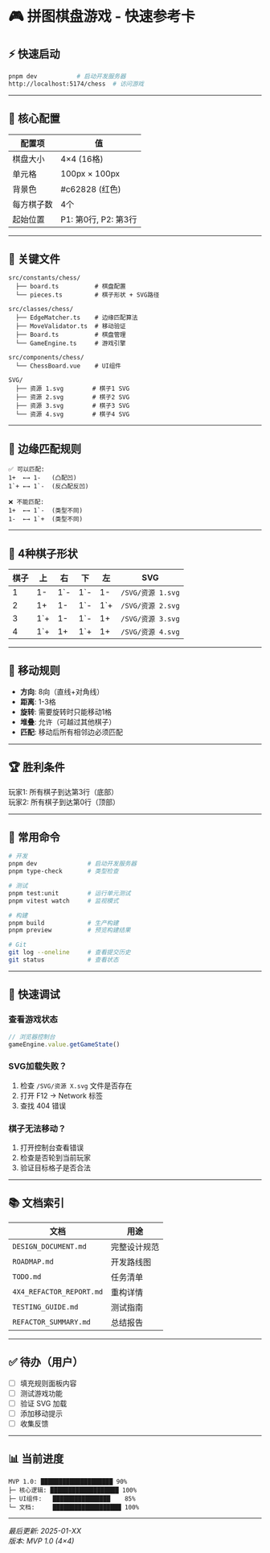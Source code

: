 # 🎮 拼图棋盘游戏 - 快速参考卡

## ⚡ 快速启动

```bash
pnpm dev           # 启动开发服务器
http://localhost:5174/chess  # 访问游戏
```

---

## 🎯 核心配置

| 配置项 | 值 |
|--------|-----|
| 棋盘大小 | 4×4 (16格) |
| 单元格 | 100px × 100px |
| 背景色 | #c62828 (红色) |
| 每方棋子数 | 4个 |
| 起始位置 | P1: 第0行, P2: 第3行 |

---

## 📁 关键文件

```
src/constants/chess/
  ├── board.ts          # 棋盘配置
  └── pieces.ts         # 棋子形状 + SVG路径

src/classes/chess/
  ├── EdgeMatcher.ts    # 边缘匹配算法
  ├── MoveValidator.ts  # 移动验证
  ├── Board.ts          # 棋盘管理
  └── GameEngine.ts     # 游戏引擎

src/components/chess/
  └── ChessBoard.vue    # UI组件

SVG/
  ├── 资源 1.svg        # 棋子1 SVG
  ├── 资源 2.svg        # 棋子2 SVG
  ├── 资源 3.svg        # 棋子3 SVG
  └── 资源 4.svg        # 棋子4 SVG
```

---

## 🧩 边缘匹配规则

```
✅ 可以匹配:
1+  ←→ 1-   (凸配凹)
1`+ ←→ 1`-  (反凸配反凹)

❌ 不能匹配:
1+  ←→ 1`-  (类型不同)
1-  ←→ 1`+  (类型不同)
```

---

## 🎲 4种棋子形状

| 棋子 | 上 | 右 | 下 | 左 | SVG |
|------|----|----|----|----|-----|
| 1 | 1- | 1`- | 1`- | 1- | `/SVG/资源 1.svg` |
| 2 | 1+ | 1- | 1`- | 1`+ | `/SVG/资源 2.svg` |
| 3 | 1`+ | 1- | 1`- | 1+ | `/SVG/资源 3.svg` |
| 4 | 1`+ | 1+ | 1`+ | 1+ | `/SVG/资源 4.svg` |

---

## 🎯 移动规则

- **方向**: 8向（直线+对角线）
- **距离**: 1-3格
- **旋转**: 需要旋转时只能移动1格
- **堆叠**: 允许（可越过其他棋子）
- **匹配**: 移动后所有相邻边必须匹配

---

## 🏆 胜利条件

玩家1: 所有棋子到达第3行（底部）  
玩家2: 所有棋子到达第0行（顶部）

---

## 🔧 常用命令

```bash
# 开发
pnpm dev              # 启动开发服务器
pnpm type-check       # 类型检查

# 测试
pnpm test:unit        # 运行单元测试
pnpm vitest watch     # 监视模式

# 构建
pnpm build            # 生产构建
pnpm preview          # 预览构建结果

# Git
git log --oneline     # 查看提交历史
git status            # 查看状态
```

---

## 🐛 快速调试

### 查看游戏状态
```javascript
// 浏览器控制台
gameEngine.value.getGameState()
```

### SVG加载失败？
1. 检查 `/SVG/资源 X.svg` 文件是否存在
2. 打开 F12 → Network 标签
3. 查找 404 错误

### 棋子无法移动？
1. 打开控制台查看错误
2. 检查是否轮到当前玩家
3. 验证目标格子是否合法

---

## 📚 文档索引

| 文档 | 用途 |
|------|------|
| `DESIGN_DOCUMENT.md` | 完整设计规范 |
| `ROADMAP.md` | 开发路线图 |
| `TODO.md` | 任务清单 |
| `4X4_REFACTOR_REPORT.md` | 重构详情 |
| `TESTING_GUIDE.md` | 测试指南 |
| `REFACTOR_SUMMARY.md` | 总结报告 |

---

## ✅ 待办（用户）

- [ ] 填充规则面板内容
- [ ] 测试游戏功能
- [ ] 验证 SVG 加载
- [ ] 添加移动提示
- [ ] 收集反馈

---

## 📊 当前进度

```
MVP 1.0: ████████████████████ 90%
├─ 核心逻辑: ███████████████████ 100%
├─ UI组件:   ████████████████    85%
└─ 文档:     ███████████████████ 100%
```

---

*最后更新: 2025-01-XX*  
*版本: MVP 1.0 (4×4)*

